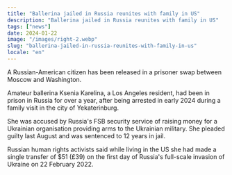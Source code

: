 ```yaml
---
title: "Ballerina jailed in Russia reunites with family in US"
description: "Ballerina jailed in Russia reunites with family in US"
tags: ["news"]
date: 2024-01-22
image: "/images/right-2.webp"
slug: "ballerina-jailed-in-russia-reunites-with-family-in-us"
locale: "en"
---
```


A Russian-American citizen has been released in a prisoner swap between Moscow and Washington.

Amateur ballerina Ksenia Karelina, a Los Angeles resident, had been in prison in Russia for over a year, after being arrested in early 2024 during a family visit in the city of Yekaterinburg.

She was accused by Russia's FSB security service of raising money for a Ukrainian organisation providing arms to the Ukrainian military. She pleaded guilty last August and was sentenced to 12 years in jail.

Russian human rights activists said while living in the US she had made a single transfer of $51 (£39) on the first day of Russia's full-scale invasion of Ukraine on 22 February 2022.
